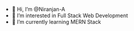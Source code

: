 - 👋 Hi, I’m @Niranjan-A
- 👀 I’m interested in Full Stack Web Development
- 🌱 I’m currently learning MERN Stack

<!---
Niranjan-A/Niranjan-A is a ✨ special ✨ repository because its `README.md` (this file) appears on your GitHub profile.
You can click the Preview link to take a look at your changes.

- 💞️ I’m looking to collaborate on ...
- 📫 How to reach me ...
--->
